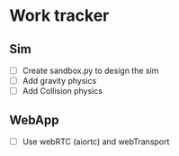 # Work tracker

## Sim
- [ ] Create sandbox.py to design the sim
- [ ] Add gravity physics
- [ ] Add Collision physics

## WebApp
- [ ] Use webRTC (aiortc)  and webTransport
